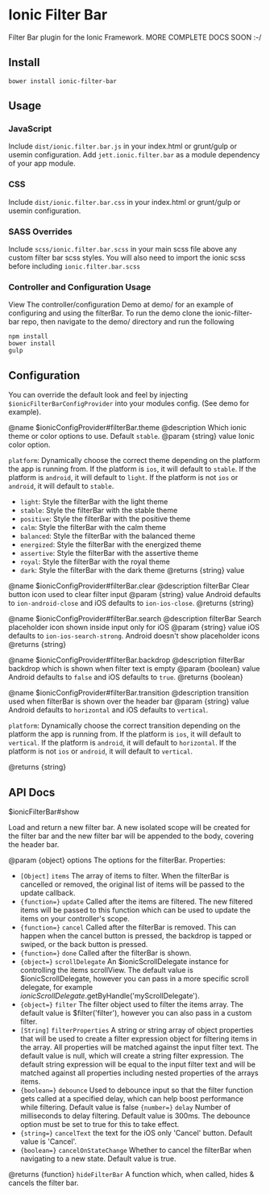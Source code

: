 Ionic Filter Bar
===================

Filter Bar plugin for the Ionic Framework.  MORE COMPLETE DOCS SOON :-/

## Install

`bower install ionic-filter-bar`

## Usage

### JavaScript

Include `dist/ionic.filter.bar.js` in your index.html or grunt/gulp or usemin configuration.
Add `jett.ionic.filter.bar` as a module dependency of your app module.


### CSS

Include `dist/ionic.filter.bar.css` in your index.html or grunt/gulp or usemin configuration.


### SASS Overrides

Include `scss/ionic.filter.bar.scss` in your main scss file above any custom filter bar scss styles.  You will also
need to import the ionic scss before including `ionic.filter.bar.scss`

### Controller and Configuration Usage

View The controller/configuration Demo at demo/ for an example of configuring and using the filterBar.  To run the demo
clone the ionic-filter-bar repo, then navigate to the demo/ directory and run the following

    npm install
    bower install
    gulp

## Configuration

  You can override the default look and feel by injecting `$ionicFilterBarConfigProvider` into your modules config.
  (See demo for example).

  @name $ionicConfigProvider#filterBar.theme
  @description Which ionic theme or color options to use. Default `stable`.
  @param {string} value Ionic color option.

  `platform`: Dynamically choose the correct theme depending on the platform the app is running from. If the
  platform is `ios`, it will default to `stable`.  If the platform is `android`, it will default to `light`.
  If the platform is not `ios` or `android`, it will default to `stable`.

  - `light`: Style the filterBar with the light theme
  - `stable`: Style the filterBar with the stable theme
  - `positive`: Style the filterBar with the positive theme
  - `calm`: Style the filterBar with the calm theme
  - `balanced`: Style the filterBar with the balanced theme
  - `energized`: Style the filterBar with the energized theme
  - `assertive`: Style the filterBar with the assertive theme
  - `royal`: Style the filterBar with the royal theme
  - `dark`: Style the filterBar with the dark theme
  @returns {string} value


  @name $ionicConfigProvider#filterBar.clear
  @description filterBar Clear button icon used to clear filter input
  @param {string} value Android defaults to `ion-android-close` and iOS defaults to `ion-ios-close`.
  @returns {string}


  @name $ionicConfigProvider#filterBar.search
  @description filterBar Search placeholder icon shown inside input only for iOS
  @param {string} value iOS defaults to `ion-ios-search-strong`.  Android doesn't show placeholder icons
  @returns {string}


  @name $ionicConfigProvider#filterBar.backdrop
  @description filterBar backdrop which is shown when filter text is empty
  @param {boolean} value Android defaults to `false` and iOS defaults to `true`.
  @returns {boolean}


  @name $ionicConfigProvider#filterBar.transition
  @description transition used when filterBar is shown over the header bar
  @param {string} value Android defaults to `horizontal` and iOS defaults to `vertical`.

  `platform`: Dynamically choose the correct transition depending on the platform the app is running from.
  If the platform is `ios`, it will default to `vertical`.  If the platform is `android`, it will default
  to `horizontal`. If the platform is not `ios` or `android`, it will default to `vertical`.

  @returns {string}


## API Docs

  $ionicFilterBar#show

  Load and return a new filter bar.  A new isolated scope will be created for the filter bar and the new filter bar
  will be appended to the body, covering the header bar.
         
  @param {object} options The options for the filterBar. Properties:
         
  - `[Object]` `items` The array of items to filter.  When the filterBar is cancelled or removed, the original
              list of items will be passed to the update callback.
  - `{function=}` `update` Called after the items are filtered.  The new filtered items will be passed
              to this function which can be used to update the items on your controller's scope.
  - `{function=}` `cancel` Called after the filterBar is removed.  This can happen when the cancel
              button is pressed, the backdrop is tapped or swiped, or the back button is pressed.
  - `{function=}` `done` Called after the filterBar is shown.
  - `{object=}` `scrollDelegate` An $ionicScrollDelegate instance for controlling the items scrollView.
              The default value is $ionicScrollDelegate, however you can pass in a more specific scroll delegate,
              for example $ionicScrollDelegate.$getByHandle('myScrollDelegate').
  - `{object=}` `filter` The filter object used to filter the items array.  The default value is
              $filter('filter'), however you can also pass in a custom filter.
  - `[String]` `filterProperties` A string or string array of object properties that will be used to create a
              filter expression object for filtering items in the array.  All properties will be matched against the
              input filter text.  The default value is null, which will create a string filter expression.  The default
              string expression will be equal to the input filter text and will be matched against all properties
              including nested properties of the arrays items.
  - `{boolean=}` `debounce` Used to debounce input so that the filter function gets called at a specified delay,
              which can help boost performance while filtering.  Default value is false
              `{number=}` `delay` Number of milliseconds to delay filtering.  Default value is 300ms.  The debounce
              option must be set to true for this to take effect.
  - `{string=}` `cancelText` the text for the iOS only 'Cancel' button.  Default value is 'Cancel'.
  - `{boolean=}` `cancelOnStateChange` Whether to cancel the filterBar when navigating
              to a new state.  Default value is true.

  @returns {function} `hideFilterBar` A function which, when called, hides & cancels the filter bar.


